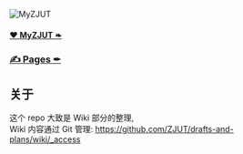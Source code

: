 ![MyZJUT](https://lh5.googleusercontent.com/-d4ImUYeIdes/UZoMFinQQQI/AAAAAAAAA4Q/-v40TewtfpI/s316-no/myzjut.png)

#### [❤ MyZJUT ❧](https://github.com/ZJUT)
### [✍ Pages ✒](https://github.com/ZJUT/drafts-and-plans/wiki/_pages)

关于
------

这个 repo 大致是 Wiki 部分的整理,  
Wiki 内容通过 Git 管理: https://github.com/ZJUT/drafts-and-plans/wiki/_access  

